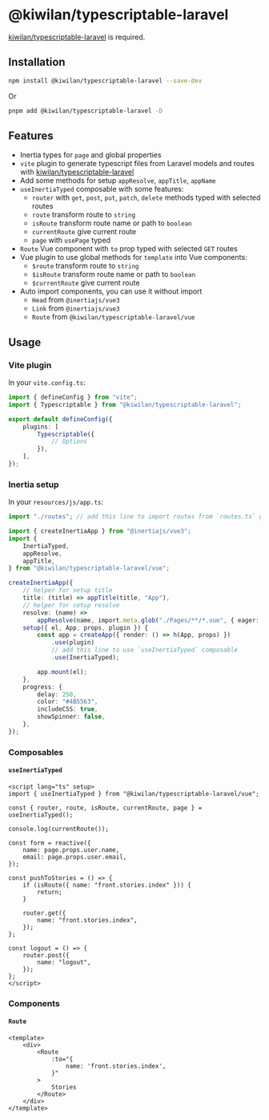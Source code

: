 # @kiwilan/typescriptable-laravel

[kiwilan/typescriptable-laravel](https://github.com/kiwilan/typescriptable-laravel) is required.

## Installation

```bash
npm install @kiwilan/typescriptable-laravel --save-dev
```

Or

```bash
pnpm add @kiwilan/typescriptable-laravel -D
```

## Features

-   Inertia types for `page` and global properties
-   `vite` plugin to generate typescript files from Laravel models and routes with [kiwilan/typescriptable-laravel](https://github.com/kiwilan/typescriptable-laravel)
-   Add some methods for setup `appResolve`, `appTitle`, `appName`
-   `useInertiaTyped` composable with some features:
    -   `router` with `get`, `post`, `put`, `patch`, `delete` methods typed with selected routes
    -   `route` transform route to `string`
    -   `isRoute` transform route name or path to `boolean`
    -   `currentRoute` give current route
    -   `page` with `usePage` typed
-   `Route` Vue component with `to` prop typed with selected `GET` routes
-   Vue plugin to use global methods for `template` into Vue components:
    -   `$route` transform route to `string`
    -   `$isRoute` transform route name or path to `boolean`
    -   `$currentRoute` give current route
-   Auto import components, you can use it without import
    -   `Head` from `@inertiajs/vue3`
    -   `Link` from `@inertiajs/vue3`
    -   `Route` from `@kiwilan/typescriptable-laravel/vue`

## Usage

### Vite plugin

In your `vite.config.ts`:

```ts
import { defineConfig } from "vite";
import { Typescriptable } from "@kiwilan/typescriptable-laravel";

export default defineConfig({
    plugins: [
        Typescriptable({
            // Options
        }),
    ],
});
```

### Inertia setup

In your `resources/js/app.ts`:

```ts
import "./routes"; // add this line to import routes from `routes.ts` generated with `php artisan typescriptable:routes`

import { createInertiaApp } from "@inertiajs/vue3";
import {
    InertiaTyped,
    appResolve,
    appTitle,
} from "@kiwilan/typescriptable-laravel/vue";

createInertiaApp({
    // helper for setup title
    title: (title) => appTitle(title, "App"),
    // helper for setup resolve
    resolve: (name) =>
        appResolve(name, import.meta.glob("./Pages/**/*.vue", { eager: true })),
    setup({ el, App, props, plugin }) {
        const app = createApp({ render: () => h(App, props) })
            .use(plugin)
            // add this line to use `useInertiaTyped` composable
            .use(InertiaTyped);

        app.mount(el);
    },
    progress: {
        delay: 250,
        color: "#4B5563",
        includeCSS: true,
        showSpinner: false,
    },
});
```

### Composables

#### `useInertiaTyped`

```vue
<script lang="ts" setup>
import { useInertiaTyped } from "@kiwilan/typescriptable-laravel/vue";

const { router, route, isRoute, currentRoute, page } = useInertiaTyped();

console.log(currentRoute());

const form = reactive({
    name: page.props.user.name,
    email: page.props.user.email,
});

const pushToStories = () => {
    if (isRoute({ name: "front.stories.index" })) {
        return;
    }

    router.get({
        name: "front.stories.index",
    });
};

const logout = () => {
    router.post({
        name: "logout",
    });
};
</script>
```

### Components

#### `Route`

```vue
<template>
    <div>
        <Route
            :to="{
                name: 'front.stories.index',
            }"
        >
            Stories
        </Route>
    </div>
</template>
```

